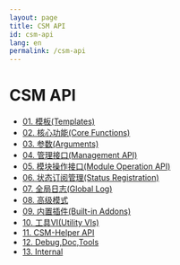 ```yaml
---
layout: page
title: CSM API
id: csm-api
lang: en
permalink: /csm-api
---
```


# CSM API

- [01. 模板(Templates)](./zh-cn/VI%20Description/VI%20Description(zh-cn)%20-%2001.%20模板(Templates).md)
- [02. 核心功能(Core Functions)](./zh-cn/VI%20Description/VI%20Description(zh-cn)%20-%2002.%20核心功能(Core%20Functions).md)
- [03. 参数(Arguments)](./zh-cn/VI%20Description/VI%20Description(zh-cn)%20-%2003.%20参数(Arguments).md)
- [04. 管理接口(Management API)](./zh-cn/VI%20Description/VI%20Description(zh-cn)%20-%2004%20.管理接口(Management%20API).md)
- [05. 模块操作接口(Module Operation API)](./zh-cn/VI%20Description/VI%20Description(zh-cn)%20-%2005.%20模块操作接口(Module%20Operation%20API).md)
- [06. 状态订阅管理(Status Registration)](./zh-cn/VI%20Description/VI%20Description(zh-cn)%20-%2006.%20状态订阅管理(Status%20Registration).md)
- [07. 全局日志(Global Log)](./zh-cn/VI%20Description/VI%20Description(zh-cn)%20-%2007.%20全局日志(Global%20Log).md)
- [08. 高级模式](./zh-cn/VI%20Description/VI%20Description(zh-cn)%20-%2008.%20高级模式.md)
- [09. 内置插件(Built-in Addons)](./zh-cn/VI%20Description/VI%20Description(zh-cn)%20-%2009.%20内置插件(Build-in%20Addons).md)
- [10. 工具VI(Utility VIs)](./zh-cn/VI%20Description/VI%20Description(zh-cn)%20-%2010.%20工具VI(Utility%20VIs).md)
- [11. CSM-Helper API](./zh-cn/VI%20Description/VI%20Description(zh-cn)%20-%2011.%20CSM-Helper%20API.md)
- [12. Debug,Doc,Tools](./zh-cn/VI%20Description/VI%20Description(zh-cn)%20-%2012.%20Debug,Doc,Tools.md)
- [13. Internal](./zh-cn/VI%20Description/VI%20Description(zh-cn)%20-%2013.%20Internal.md)
